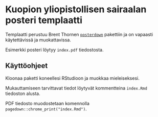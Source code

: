 # Kuopion yliopistollisen sairaalan posteri templaatti

Templaatti perustuu Brent Thornen [`posterdown`](https://github.com/brentthorne/posterdown) pakettiin ja on vapaasti käytettävissä ja muokattavissa.

Esimerkki posteri löytyy `index.pdf` tiedostosta.

## Käyttöohjeet

Kloonaa paketti koneellesi RStudioon ja muokkaa mieleiseksesi.

Mukauttamiseen tarvittavat tiedot löytyvät kommentteina `index.Rmd` tiedoston alusta.

PDF tiedosto muodostetaan komennolla `pagedown::chrome_print("index.Rmd")`.
